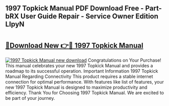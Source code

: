 ## 1997 Topkick Manual PDF Download Free - Part-bRX User Guide Repair - Service Owner Edition LIpyN

# <h2><a href="http://bc80081.oget.top/?id=1997+Topkick+Manual">🔗Download New 👉🔴 1997 Topkick Manual</a></h2>

[![1997 Topkick Manual new download](https://i.imgur.com/5g1atiW.png)](http://bc80081.oget.top/?id=1997+Topkick+Manual)
Congratulations on Your Purchase! This manual celebrates your new 1997 Topkick Manual and provides a roadmap to its successful operation. Important Information 1997 Topkick Manual Regarding Connectivity This product requires a stable internet connection for optimal performance. With features like list of features, your new 1997 Topkick Manual is designed to maximize productivity and efficiency. Thank You for Choosing 1997 Topkick Manual. We are excited to be part of your journey.
